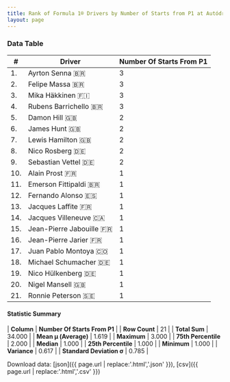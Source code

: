 ```yaml
---
title: Rank of Formula 1® Drivers by Number of Starts from P1 at Autódromo José Carlos Pace
layout: page
---
```


<canvas id="chart" width="400" height="180"></canvas>
<script>
var data = {
    "datasets": [
        {
            "backgroundColor": [
                "#9C8E8D",
                "#9C8E8D",
                "#9C8E8D",
                "#9C8E8D",
                "#9C8E8D",
                "#9C8E8D",
                "#9C8E8D",
                "#9C8E8D",
                "#9C8E8D",
                "#9C8E8D",
                "#9C8E8D",
                "#9C8E8D",
                "#9C8E8D",
                "#9C8E8D",
                "#9C8E8D",
                "#9C8E8D",
                "#9C8E8D",
                "#9C8E8D",
                "#9C8E8D",
                "#9C8E8D",
                "#9C8E8D"
            ],
            "borderColor": [
                "#1D181E",
                "#1D181E",
                "#1D181E",
                "#1D181E",
                "#1D181E",
                "#1D181E",
                "#1D181E",
                "#1D181E",
                "#1D181E",
                "#1D181E",
                "#1D181E",
                "#1D181E",
                "#1D181E",
                "#1D181E",
                "#1D181E",
                "#1D181E",
                "#1D181E",
                "#1D181E",
                "#1D181E",
                "#1D181E",
                "#1D181E"
            ],
            "borderWidth": 1,
            "data": [
                3.0,
                3.0,
                3.0,
                3.0,
                2.0,
                2.0,
                2.0,
                2.0,
                2.0,
                1.0,
                1.0,
                1.0,
                1.0,
                1.0,
                1.0,
                1.0,
                1.0,
                1.0,
                1.0,
                1.0,
                1.0
            ],
            "label": "Number Of Starts From P1"
        }
    ],
    "labels": [
        "Ayrton Senna",
        "Felipe Massa",
        "Mika Häkkinen",
        "Rubens Barrichello",
        "Damon Hill",
        "James Hunt",
        "Lewis Hamilton",
        "Nico Rosberg",
        "Sebastian Vettel",
        "Alain Prost",
        "Emerson Fittipaldi",
        "Fernando Alonso",
        "Jacques Laffite",
        "Jacques Villeneuve",
        "Jean-Pierre Jabouille",
        "Jean-Pierre Jarier",
        "Juan Pablo Montoya",
        "Michael Schumacher",
        "Nico Hülkenberg",
        "Nigel Mansell",
        "Ronnie Peterson"
    ]
};
var options = {
  legend: {
    display: false
  },
  scales: {
    xAxes: [{
      ticks: {
        beginAtZero: true,
        maxRotation: 180,
        display: window.innerWidth > 800
      }
    }],
    yAxes: [{
      ticks: {
        beginAtZero: true
      }
    }]
  },
  onResize: function(chart, size) {
    chart.options.scales.xAxes[0].ticks.display = size.width > 800;
  }
};
var chart = new Chart("chart", {
    data: data,
    type: 'bar',
    options: options
});
</script>



### Data Table

| # | Driver | Number Of Starts From P1 |
|--|--|--|
| 1. | Ayrton Senna 🇧🇷 | 3 |
| 2. | Felipe Massa 🇧🇷 | 3 |
| 3. | Mika Häkkinen 🇫🇮 | 3 |
| 4. | Rubens Barrichello 🇧🇷 | 3 |
| 5. | Damon Hill 🇬🇧 | 2 |
| 6. | James Hunt 🇬🇧 | 2 |
| 7. | Lewis Hamilton 🇬🇧 | 2 |
| 8. | Nico Rosberg 🇩🇪 | 2 |
| 9. | Sebastian Vettel 🇩🇪 | 2 |
| 10. | Alain Prost 🇫🇷 | 1 |
| 11. | Emerson Fittipaldi 🇧🇷 | 1 |
| 12. | Fernando Alonso 🇪🇸 | 1 |
| 13. | Jacques Laffite 🇫🇷 | 1 |
| 14. | Jacques Villeneuve 🇨🇦 | 1 |
| 15. | Jean-Pierre Jabouille 🇫🇷 | 1 |
| 16. | Jean-Pierre Jarier 🇫🇷 | 1 |
| 17. | Juan Pablo Montoya 🇨🇴 | 1 |
| 18. | Michael Schumacher 🇩🇪 | 1 |
| 19. | Nico Hülkenberg 🇩🇪 | 1 |
| 20. | Nigel Mansell 🇬🇧 | 1 |
| 21. | Ronnie Peterson 🇸🇪 | 1 |

#### Statistic Summary

| **Column** | **Number Of Starts From P1** |
| **Row Count** | 21 |
| **Total Sum** | 34.000 |
| **Mean μ (Average)** | 1.619 |
| **Maximum** | 3.000 |
| **75th Percentile** | 2.000 |
| **Median** | 1.000 |
| **25th Percentile** | 1.000 |
| **Minimum** | 1.000 |
| **Variance** | 0.617 |
| **Standard Deviation σ** | 0.785 |

Download data: [json]({{ page.url | replace:'.html','.json' }}), [csv]({{ page.url | replace:'.html','.csv' }})
